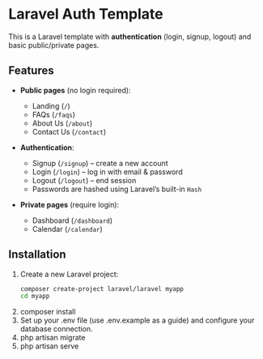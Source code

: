 # Laravel Auth Template

This is a Laravel template with **authentication** (login, signup, logout) and basic public/private pages.

## Features
- **Public pages** (no login required):
  - Landing (`/`)
  - FAQs (`/faqs`)
  - About Us (`/about`)
  - Contact Us (`/contact`)

- **Authentication**:
  - Signup (`/signup`) – create a new account
  - Login (`/login`) – log in with email & password
  - Logout (`/logout`) – end session
  - Passwords are hashed using Laravel’s built-in `Hash`

- **Private pages** (require login):
  - Dashboard (`/dashboard`)
  - Calendar (`/calendar`)

## Installation
1. Create a new Laravel project:
   ```bash
   composer create-project laravel/laravel myapp
   cd myapp

2. composer install
3. Set up your .env file (use .env.example as a guide) and configure your database connection.
4. php artisan migrate
5. php artisan serve
